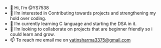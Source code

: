 - 👋 Hi, I’m @YS7538
- 👀 I’m interested in Contributing towards projects and strengthening my hold over coding.
- 🌱 I’m currently learning C language and starting the DSA in it.
- 💞️ I’m looking to collaborate on projects that are beginner friendly so i could learn and grow.
- 📫 To reach me email me on yatinsharma3375@gmail.com

<!---
YS7538/YS7538 is a ✨ special ✨ repository because its `README.md` (this file) appears on your GitHub profile.
You can click the Preview link to take a look at your changes.
--->
